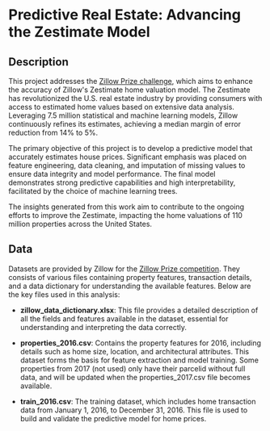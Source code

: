# Predictive Real Estate: Advancing the Zestimate Model

## Description

This project addresses the <a href="https://www.kaggle.com/c/zillow-prize-1/overview">Zillow Prize challenge</a>, which aims to enhance the accuracy of Zillow's Zestimate home valuation model. The Zestimate has revolutionized the U.S. real estate industry by providing consumers with access to estimated home values based on extensive data analysis. Leveraging 7.5 million statistical and machine learning models, Zillow continuously refines its estimates, achieving a median margin of error reduction from 14% to 5%.

The primary objective of this project is to develop a predictive model that accurately estimates house prices. Significant emphasis was placed on feature engineering, data cleaning, and imputation of missing values to ensure data integrity and model performance. The final model demonstrates strong predictive capabilities and high interpretability, facilitated by the choice of machine learning trees.

The insights generated from this work aim to contribute to the ongoing efforts to improve the Zestimate, impacting the home valuations of 110 million properties across the United States.


## Data

Datasets are provided by Zillow for the <a href="https://www.kaggle.com/c/zillow-prize-1/data
">Zillow Prize competition</a>. They consists of various files containing property features, transaction details, and a data dictionary for understanding the available features. Below are the key files used in this analysis:

- **zillow_data_dictionary.xlsx**: This file provides a detailed description of all the fields and features available in the dataset, essential for understanding and interpreting the data correctly.

- **properties_2016.csv**: Contains the property features for 2016, including details such as home size, location, and architectural attributes. This dataset forms the basis for feature extraction and model training. Some properties from 2017 (not used) only have their parcelid without full data, and will be updated when the properties_2017.csv file becomes available.

- **train_2016.csv**: The training dataset, which includes home transaction data from January 1, 2016, to December 31, 2016. This file is used to build and validate the predictive model for home prices.
